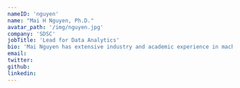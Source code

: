 ```yaml
---
nameID: 'nguyen'
name: "Mai H Nguyen, Ph.D."
avatar_path: '/img/nguyen.jpg'
company: 'SDSC'
jobTitle: 'Lead for Data Analytics'
bio: 'Mai Nguyen has extensive industry and academic experience in machine learning, data mining, business intelligence, data warehousing, and software design & development. She is a data scientist at the San Diego Supercomputer Center (SDSC) at the University of California, San Diego (UCSD), where she works on combining machine learning algorithms with distributed computing to process large-scale data. She has worked in many application areas, including remote sensing, personalized medicine, image analysis, and speech recognition. She has M.S. and Ph.D. degrees in Computer Science from UCSD, with focus on machine learning and artificial intelligence.'
email:
twitter:
github:
linkedin:
---
```

